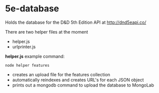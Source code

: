 # 5e-database

Holds the database for the D&D 5th Edition API at http://dnd5eapi.co/

There are two helper files at the moment
 * helper.js
 * urlprinter.js

 **helper.js**
 example command:
 ```
 node helper features
 ```
 * creates an upload file for the features collection
 * automatically reindexes and creates URL's for each JSON object
 * prints out a mongodb command to upload the database to MongoLab